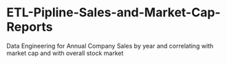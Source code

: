 # ETL-Pipline-Sales-and-Market-Cap-Reports
Data Engineering for Annual Company Sales by year and correlating with market cap and with overall stock market
